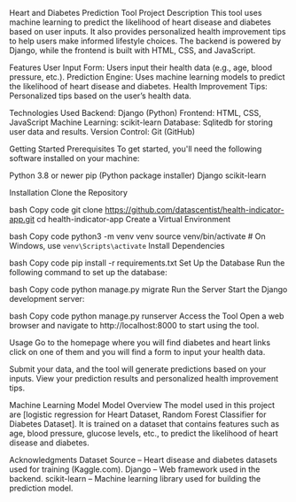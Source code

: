 Heart and Diabetes Prediction Tool
Project Description
This tool uses machine learning to predict the likelihood of heart disease and diabetes based on user inputs. It also provides personalized health improvement tips to help users make informed lifestyle choices. The backend is powered by Django, while the frontend is built with HTML, CSS, and JavaScript.

Features
User Input Form: Users input their health data (e.g., age, blood pressure, etc.).
Prediction Engine: Uses machine learning models to predict the likelihood of heart disease and diabetes.
Health Improvement Tips: Personalized tips based on the user’s health data.

Technologies Used
Backend: Django (Python)
Frontend: HTML, CSS, JavaScript
Machine Learning: scikit-learn
Database: Sqlitedb for storing user data and results.
Version Control: Git (GitHub)

Getting Started
Prerequisites
To get started, you'll need the following software installed on your machine:

Python 3.8 or newer
pip (Python package installer)
Django
scikit-learn

Installation
Clone the Repository

bash
Copy code
git clone https://github.com/datascentist/health-indicator-app.git
cd health-indicator-app
Create a Virtual Environment

bash
Copy code
python3 -m venv venv
source venv/bin/activate  # On Windows, use `venv\Scripts\activate`
Install Dependencies

bash
Copy code
pip install -r requirements.txt
Set Up the Database Run the following command to set up the database:

bash
Copy code
python manage.py migrate
Run the Server Start the Django development server:

bash
Copy code
python manage.py runserver
Access the Tool Open a web browser and navigate to http://localhost:8000 to start using the tool.

Usage
Go to the homepage where you will find diabetes and heart links click on one of them and you will find a form to input your health data.

Submit your data, and the tool will generate predictions based on your inputs.
View your prediction results and personalized health improvement tips.

Machine Learning Model
Model Overview
The model used in this project are [logistic regression for Heart Dataset, Random Forest Classifier for Diabetes Dataset]. It is trained on a dataset that contains features such as age, blood pressure, glucose levels, etc., to predict the likelihood of heart disease and diabetes.

Acknowledgments
Dataset Source – Heart disease and diabetes datasets used for training (Kaggle.com).
Django – Web framework used in the backend.
scikit-learn – Machine learning library used for building the prediction model.


